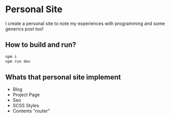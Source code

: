 # Personal Site
I create a personal site to note my experiences with programming and some generics post too!
## How to build and run?
```bash
npm i
npm run dev
```
## Whats that personal site implement
- Blog
- Project Page
- Seo
- SCSS Styles
- Contents "router"
